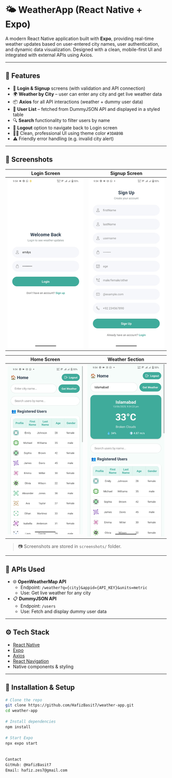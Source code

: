 # 🌤 WeatherApp (React Native + Expo)

A modern React Native application built with **Expo**, providing real-time weather updates based on user-entered city names, user authentication, and dynamic data visualization. Designed with a clean, mobile-first UI and integrated with external APIs using Axios.

---

## 📱 Features

- 🔐 **Login & Signup** screens (with validation and API connection)
- 🌍 **Weather by City** – user can enter any city and get live weather data
- 📦 **Axios** for all API interactions (weather + dummy user data)
- 👤 **User List** – fetched from DummyJSON API and displayed in a styled table
- 🔍 **Search** functionality to filter users by name
- 🚪 **Logout** option to navigate back to Login screen
- 🧑‍🎨 Clean, professional UI using theme color `#3DAB9B`
- ⚠️ Friendly error handling (e.g. invalid city alert)

---

## 📸 Screenshots

| Login Screen | Signup Screen |
|--------------|----------------|
| ![](screenshots/Login.jpg) | ![](screenshots/SignUp.jpg) |

| Home Screen | Weather Section |
|-------------|------------------|
| ![](screenshots/Home.jpg) | ![](screenshots/weather.jpg) | ![](screenshots/SearchUser.jpg)

> 📷 Screenshots are stored in `screenshots/` folder.

---

## 🔗 APIs Used

- 🌐 **OpenWeatherMap API**
  - Endpoint: `/weather?q={city}&appid={API_KEY}&units=metric`
  - Use: Get live weather for any city
- 📋 **DummyJSON API**
  - Endpoint: `/users`
  - Use: Fetch and display dummy user data

---

## ⚙️ Tech Stack

- [React Native](https://reactnative.dev/)
- [Expo](https://expo.dev/)
- [Axios](https://axios-http.com/)
- [React Navigation](https://reactnavigation.org/)
- Native components & styling

---

## 🚀 Installation & Setup

```bash
# Clone the repo
git clone https://github.com/HafizBasit7/weather-app.git
cd weather-app

# Install dependencies
npm install

# Start Expo
npx expo start


Contact
GitHub: @HafizBasit7
Email: hafiz.zes7@gmail.com

